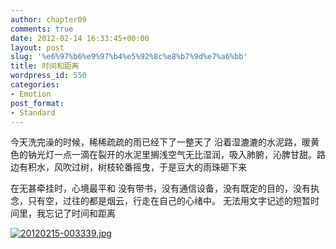 ```yaml
---
author: chapter09
comments: true
date: 2012-02-14 16:33:45+00:00
layout: post
slug: '%e6%97%b6%e9%97%b4%e5%92%8c%e8%b7%9d%e7%a6%bb'
title: 时间和距离
wordpress_id: 550
categories:
- Emotion
post_format:
- Standard
---
```


今天洗完澡的时候，稀稀疏疏的雨已经下了一整天了
沿着湿漉漉的水泥路，暖黄色的钠光灯一点一滴在裂开的水泥里搁浅空气无比湿润，吸入肺腑，沁脾甘甜。路边有积水，风吹过树，树枝轮番摇曳，于是豆大的雨珠砸下来<!-- more -->

在无甚牵挂时，心境最平和
没有带书，没有通信设备，没有既定的目的，没有执念，只有空，过往的都是烟云，行走在自己的心绪中。
无法用文字记述的短暂时间里，我忘记了时间和距离
  
  
[![20120215-003339.jpg](http://haow.ca/wp-content/uploads/2012/02/20120215-003339.jpg)](http://haow.ca/wp-content/uploads/2012/02/20120215-003339.jpg)
